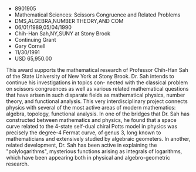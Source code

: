 
* 8901905
* Mathematical Sciences: Scissors Congruence and Related Problems
* DMS,ALGEBRA,NUMBER THEORY,AND COM
* 06/01/1989,05/04/1990
* Chih-Han Sah,NY,SUNY at Stony Brook
* Continuing Grant
* Gary Cornell
* 11/30/1991
* USD 65,950.00

This award supports the mathematical research of Professor Chih-Han Sah of the
State University of New York at Stony Brook. Dr. Sah intends to continue his
investigations in topics con- nected with the classical problem on scissors
congruences as well as various related mathematical questions that have arisen
in such disparate fields as mathematical physics, number theory, and functional
analysis. This very interdisciplinary project connects physics with several of
the most active areas of modern mathematics: algebra, topology, functional
analysis. In one of the bridges that Dr. Sah has constructed between mathematics
and physics, he found that a space curve related to the 4-state self-dual chiral
Potts model in physics was precisely the degree-4 Fermat curve, of genus 3, long
known to mathematicians and extensively studied by algebraic geometers. In
another, related development, Dr. Sah has been active in explaining the
"polylogarithms", mysterious functions arising as integrals of logarithms, which
have been appearing both in physical and algebro-geometric research.
